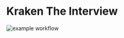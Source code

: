 # Kraken The Interview


![example workflow](https://github.com/tylerwendell/kraken_code_interview/actions/workflows/rust_build_test.yml/badge.svg)
